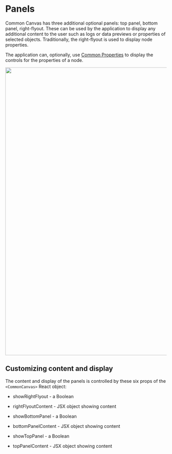 # Panels

Common Canvas has three additional optional panels: top panel, bottom panel, right-flyout. These can be used by the application to display any additional content to the user such as logs or data previews or properties of selected objects. Traditionally, the right-flyout is used to display node properties.

The application can, optionally, use [Common Properties](01.10-common-properties.md) to display the controls for the properties of a node.

<img src="../assets/cc-panels.png" width="900" />

## Customizing content and display

The content and display of the panels is controlled by these six props of the `<CommonCanvas>` React object:

* showRightFlyout - a Boolean
* rightFlyoutContent - JSX object showing content

* showBottomPanel - a Boolean
* bottomPanelContent - JSX object showing content

* showTopPanel - a Boolean
* topPanelContent - JSX object showing content




